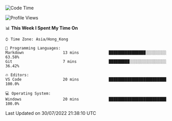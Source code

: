 <!--START_SECTION:waka-->
![Code Time](http://img.shields.io/badge/Code%20Time-21%20hrs%2043%20mins-blue)

![Profile Views](http://img.shields.io/badge/Profile%20Views-0-blue)

📊 **This Week I Spent My Time On** 

```text
⌚︎ Time Zone: Asia/Hong_Kong

💬 Programming Languages: 
Markdown                 13 mins             ████████████████░░░░░░░░░   63.58% 
Git                      7 mins              █████████░░░░░░░░░░░░░░░░   36.42%

🔥 Editors: 
VS Code                  20 mins             █████████████████████████   100.0%

💻 Operating System: 
Windows                  20 mins             █████████████████████████   100.0%

```


 Last Updated on 30/07/2022 21:38:10 UTC
<!--END_SECTION:waka-->
